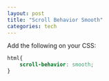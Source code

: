 ```yaml
---
layout: post
title: "Scroll Behavior Smooth"
categories: tech
---
```


Add the following on your CSS:

```css
html{
    scroll-behavior: smooth;
}
```